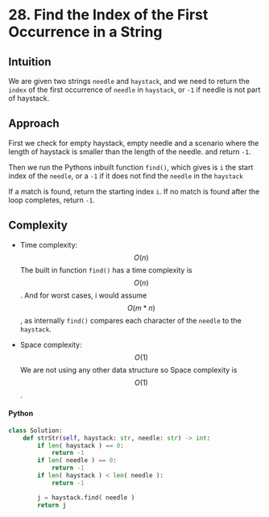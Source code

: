 # 28. Find the Index of the First Occurrence in a String

## Intuition
We are given two strings `needle` and `haystack`, and we need to return the `index` of the first occurrence of `needle` in `haystack`, or `-1` if needle is not part of haystack. 

## Approach
First we check for empty haystack, empty needle and a scenario where the length of haystack is smaller than the length of the needle. and return `-1`. 

Then we run the Pythons inbuilt function `find()`, which gives is `i` the start index of the `needle`, or a `-1` if it does not find the `needle` in the `haystack`

If a match is found, return the starting index `i`.
If no match is found after the loop completes, return `-1`.

## Complexity
- Time complexity: $$O(n)$$
  The built in function `find()` has a time complexity is $$O(n)$$. And for worst cases, i would assume $$O(m*n)$$, as internally `find()` compares each character of the `needle` to the `haystack`.

- Space complexity: $$O(1)$$
  We are not using any other data structure so Space complexity is $$O(1)$$.

#### Python
``` python []
class Solution:
	def strStr(self, haystack: str, needle: str) -> int:
		if len( haystack ) == 0:
			return -1
		if len( needle ) == 0:
			return -1
		if len( haystack ) < len( needle ):
			return -1

		j = haystack.find( needle )
		return j
```